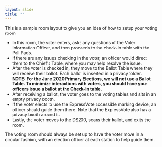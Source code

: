 ```yaml
---
layout: slide
title: ""
---
```


This is a sample room layout to give you an idea of how to setup your voting room.

-   In this room, the voter enters, asks any questions of the Voter Information Officer, and then proceeds to the check-in table with the Poll Pads.
-   If there are any issues checking in the voter, an officer would direct them to the Chief's Table, where you may help resolve the issue.
-   After the voter is checked in, they move to the Ballot Table where they will receive their ballot. Each ballot is inserted in a privacy folder.\
    **NOTE: For the June 2020 Primary Elections, we will not use a Ballot Table. To minimize interactions with voters, you should have your officers issue a ballot at the Check-In table.**
-   After receiving a ballot, the voter goes to the voting tables and sits in an empty privacy booth.
-   If the voter elects to use the ExpressVote accessible marking device, an officer should guide them there. Note that the ExpressVote also has a privacy booth around it.
-   Lastly, the voter moves to the DS200, scans their ballot, and exits the room.

The voting room should always be set up to have the voter move in a circular fashion, with an election officer at each station to help guide them.